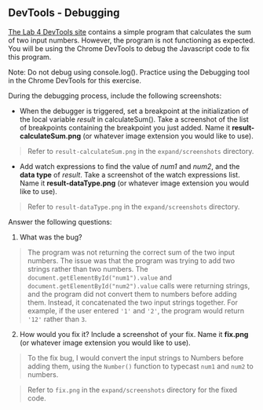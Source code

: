 ## DevTools - Debugging

[The Lab 4 DevTools site](https://cse110-fa22.github.io/Lab4_Hosted) contains a simple program that calculates the sum of two input numbers. However, the program is not functioning as expected. You will be using the Chrome DevTools to debug the Javascript code to fix this program.

Note: Do not debug using console.log(). Practice using the Debugging tool in the Chrome DevTools for this exercise.

During the debugging process, include the following screenshots:

* When the debugger is triggered, set a breakpoint at the initialization of the local variable *result* in calculateSum(). Take a screenshot of the list of breakpoints containing the breakpoint you just added. Name it **result-calculateSum.png** (or whatever image extension you would like to use).

> Refer to `result-calculateSum.png` in the `expand/screenshots` directory.

* Add watch expressions to find the value of *num1* and *num2*, and the **data type** of *result*. Take a screenshot of the watch expressions list. Name it **result-dataType.png** (or whatever image extension you would like to use).

> Refer to `result-dataType.png` in the `expand/screenshots` directory.

Answer the following questions:

1. What was the bug?

> The program was not returning the correct sum of the two input numbers. The issue was that the program was trying to add two strings rather than two numbers. The `document.getElementById("num1").value` and `document.getElementById("num2").value` calls were returning strings, and the program did not convert them to numbers before adding them. Instead, it concatenated the two input strings together. For example, if the user entered `'1'` and `'2'`, the program would return `'12'` rather than `3`.

2. How would you fix it? Include a screenshot of your fix. Name it **fix.png** (or whatever image extension you would like to use).

> To the fix bug, I would convert the input strings to Numbers before adding them, using the `Number()` function to typecast `num1` and `num2` to numbers.

> Refer to `fix.png` in the `expand/screenshots` directory for the fixed code.